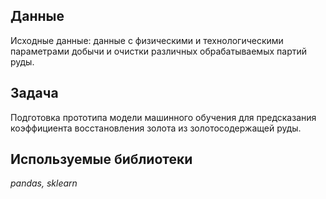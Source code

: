 ## Данные

Исходные данные: данные с физическими и технологическими параметрами добычи и очистки различных обрабатываемых партий руды.

## Задача

Подготовка прототипа модели машинного обучения для предсказания коэффициента восстановления золота из золотосодержащей руды.

## Используемые библиотеки

*pandas, sklearn*
